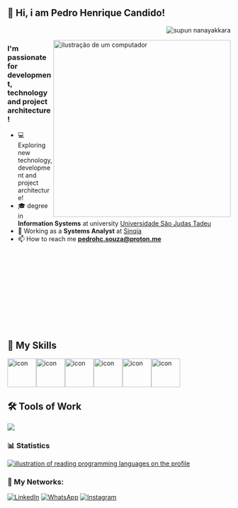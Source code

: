 ## 🖖 Hi, i am <strong>Pedro Henrique Candido!</strong>
<p align="right"> 
 <img src="https://komarev.com/ghpvc/?username=supuna97&label=Profile%20views&color=0e75b6&style=flat" alt="supun nanayakkara" /> 
</p>
<img src="https://user-images.githubusercontent.com/74038190/229223156-0cbdaba9-3128-4d8e-8719-b6b4cf741b67.gif" alt="ilustração de um computador" min-width="400px" max-width="400px" width="400px" align="right">
<h3> I'm passionate for development, technology and project architecture!</h3>

- 💻 Exploring new technology, development and project architecture!
- 🎓 degree in **Information Systems** at university <a href="https://www.usjt.br/">Universidade São Judas Tadeu</a>
- 💼 Working as a **Systems Analyst** at <a href="https://sinqia.com.br/">Sinqia</a>
- 📫 How to reach me **pedrohc.souza@proton.me**
  
<br><br><br><br><br><br><br><br><br><br>
## 🚀 My Skills
<div style="display: flex; align-items: flex-start;">
 <img src="https://techstack-generator.vercel.app/ts-icon.svg" alt="icon" width="65" height="65" />
 <img src="https://techstack-generator.vercel.app/js-icon.svg" alt="icon" width="65" height="65" />
 <img src="https://techstack-generator.vercel.app/csharp-icon.svg" alt="icon" width="65" height="65" />
 <img src="https://techstack-generator.vercel.app/graphql-icon.svg" alt="icon" width="65" height="65" />
 <img src="https://techstack-generator.vercel.app/github-icon.svg" alt="icon" width="65" height="65" />
 <img src="https://techstack-generator.vercel.app/docker-icon.svg" alt="icon" width="65" height="65" />
</div>

## 🛠️ Tools of Work

<p align="left">
  <a href="https://skillicons.dev">
    <img src="https://skillicons.dev/icons?i=visualstudio,vscode,git,docker" />
  </a>
</p>

### 📊 Statistics

<a href="https://github.com/pedro-henrique06" title="language mapping illustration">
  <img align="center" src="https://github-readme-stats.vercel.app/api/top-langs/?username=pedro-henrique06&theme=dracula&hide_langs_below=1" alt="illustration of reading programming languages ​​on the profile"/>
</a>

<br>

### 📱 My Networks:

<p align="left">
  <a href="https://www.linkedin.com/in/pedro-henrique06" title="LinkedIn">
  <img src="https://img.shields.io/badge/-Linkedin-0e76a8?style=flat-square&logo=Linkedin&logoColor=white&link=/" alt="LinkedIn"/></a>

  <a href="https://wa.me/5511993334571" title="WhatsApp">
  <img src="https://img.shields.io/badge/-WhatsApp-25d366?style=flat-square&labelColor=25d366&logo=whatsapp&logoColor=white&link=" alt="WhatsApp"/></a>

  <a href="https://www.instagram.com/pedro-henrique06/" title="Instagram">
  <img src="https://img.shields.io/badge/-Instagram-DF0174?style=flat-square&labelColor=DF0174&logo=instagram&logoColor=white&link=" alt="Instagram"/></a>
</p>
